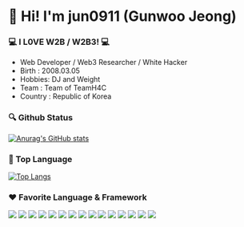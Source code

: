 # 👋 Hi! I'm jun0911 (Gunwoo Jeong)

### 💻 I L0VE W2B / W2B3! 💻

- Web Developer / Web3 Researcher / White Hacker
- Birth : 2008.03.05 
- Hobbies: DJ and Weight
- Team : Team of TeamH4C
- Country : Republic of Korea

### 🔍 Github Status
[![Anurag's GitHub stats](https://github-readme-stats.vercel.app/api?username=jun0911-cmyk&show_icons=true&theme=cobalt)](https://github.com/anuraghazra/github-readme-stats)

### 🚩 Top Language
[![Top Langs](https://github-readme-stats.vercel.app/api/top-langs/?username=jun0911-cmyk&layout=compact)](https://github.com/jun0911-cmyk/github-readme-stats)

### ❤ Favorite Language & Framework
![](https://img.shields.io/badge/JavaScript-F7DF1E?style=for-the-badge&logo=JavaScript&logoColor=white) ![](https://img.shields.io/badge/TypeScript-007ACC?style=for-the-badge&logo=typescript&logoColor=white) ![](https://img.shields.io/badge/HTML5-E34F26?style=for-the-badge&logo=html5&logoColor=white) ![](https://img.shields.io/badge/CSS3-1572B6?style=for-the-badge&logo=css3&logoColor=white) ![](https://img.shields.io/badge/Python-14354C?style=for-the-badge&logo=python&logoColor=white) ![](https://img.shields.io/badge/Express.js-404D59?style=for-the-badge) ![](https://img.shields.io/badge/React-20232A?style=for-the-badge&logo=react&logoColor=61DAFB) ![](https://img.shields.io/badge/Django-092E20?style=for-the-badge&logo=django&logoColor=white) ![](https://img.shields.io/badge/Tailwind_CSS-38B2AC?style=for-the-badge&logo=tailwind-css&logoColor=white) ![](https://img.shields.io/badge/MySQL-00000F?style=for-the-badge&logo=mysql&logoColor=white) ![](https://img.shields.io/badge/Flask-000000?style=for-the-badge&logo=flask&logoColor=white) ![](https://img.shields.io/badge/SQLite-07405E?style=for-the-badge&logo=sqlite&logoColor=white) ![](https://img.shields.io/badge/Next.js-000?logo=nextdotjs&logoColor=fff&style=for-the-badge) ![](https://img.shields.io/badge/sequelize-323330?style=for-the-badge&logo=sequelize&logoColor=blue) ![](https://img.shields.io/badge/jQuery-0769AD?style=for-the-badge&logo=jquery&logoColor=white)

<!---
jun0911-cmyk/jun0911-cmyk is a ✨ special ✨ repository because its `README.md` (this file) appears on your GitHub profile.
You can click the Preview link to take a look at your changes.
--->
